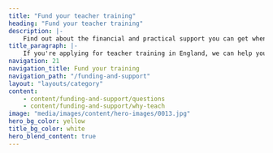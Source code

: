 ```yaml
---
title: "Fund your teacher training"
heading: "Fund your teacher training"
description: |-
    Find out about the financial and practical support you can get when you apply for teacher training, including loans, scholarships and bursaries.
title_paragraph: |-
    If you're applying for teacher training in England, we can help you understand what funding and practical support you could be eligible for.
navigation: 21
navigation_title: Fund your training
navigation_path: "/funding-and-support"
layout: "layouts/category"
content:
    - content/funding-and-support/questions
    - content/funding-and-support/why-teach
image: "media/images/content/hero-images/0013.jpg"
hero_bg_color: yellow
title_bg_color: white
hero_blend_content: true
---
```


